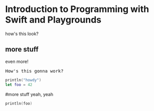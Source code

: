 # Introduction to Programming with Swift and Playgrounds

how's this look?

## more stuff
even more!


<pre>
How's this gonna work?
</pre>

```swift
println("howdy")
let foo = 42
```

#more stuff
yeah, yeah


```swift
println(foo)
```
